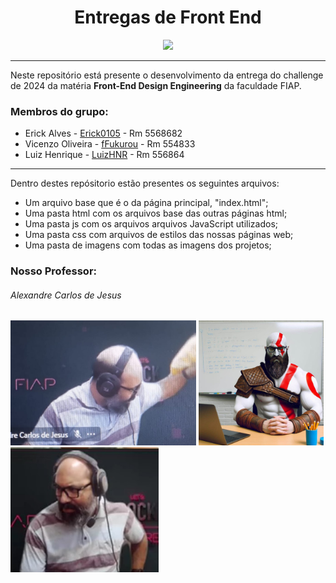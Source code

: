 <div align="center">
  
# Entregas de Front End

 <img src="https://media0.giphy.com/media/bGgsc5mWoryfgKBx1u/giphy.gif" height="80" />
</div>

---

Neste repositório está presente o desenvolvimento da entrega do challenge de 2024 da matéria **Front-End Design Engineering** da faculdade FIAP.

### Membros do grupo:
- Erick Alves - <a href="https://github.com/Erick0105">Erick0105</a> - Rm 5568682
- Vicenzo Oliveira - <a href="https://github.com/fFukurou">fFukurou</a> - Rm 554833
- Luiz Henrique - <a href="https://github.com/LuizHNR">LuizHNR</a> - Rm 556864

---

Dentro destes repósitorio estão presentes os seguintes arquivos:
- Um arquivo base que é o da página principal, "index.html";
- Uma pasta html com os arquivos base das outras páginas html;
- Uma pasta js com os arquivos arquivos JavaScript utilizados;
- Uma pasta css com arquivos de estilos das nossas páginas web;
- Uma pasta de imagens com todas as imagens dos projetos;

### Nosso Professor:

<div align="left">

  ###### Alexandre Carlos de Jesus
  
  <img src="./img/ale/ale-pistola.png" alt="alexandre-bravo" height='200'/>
  <img src="./img/ale/ale-kratos.png" alt="alexandre-guerreiro" height='200'/>
  <img src="./img/ale/ale-indignado.png" alt="alexandre-indignado" height='200'/>

</div>
